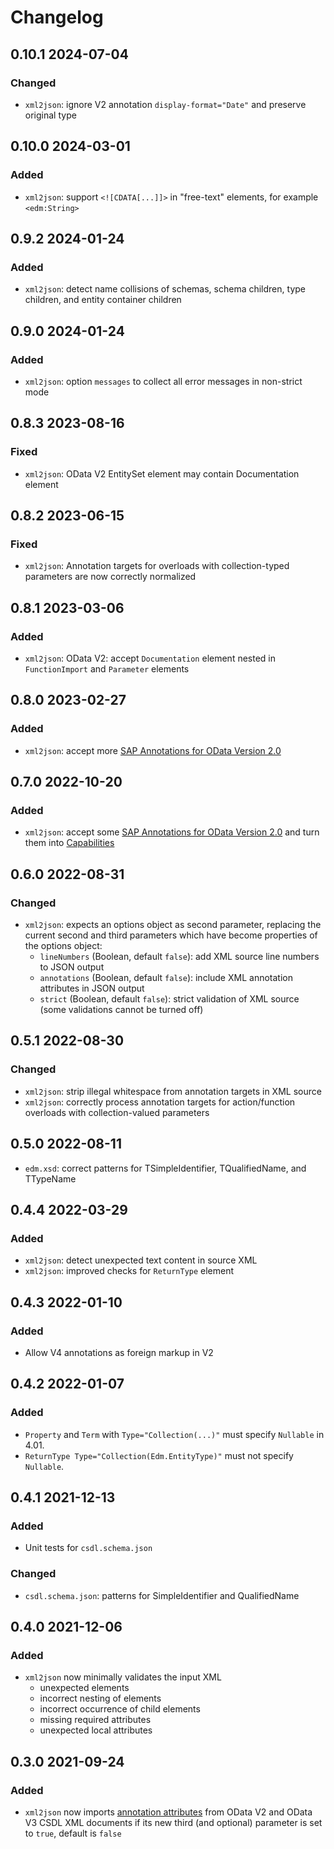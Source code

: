 # Changelog

## 0.10.1 2024-07-04

### Changed

- `xml2json`: ignore V2 annotation `display-format="Date"` and preserve original type

## 0.10.0 2024-03-01

### Added

- `xml2json`: support `<![CDATA[...]]>` in "free-text" elements, for example `<edm:String>`

## 0.9.2 2024-01-24

### Added

- `xml2json`: detect name collisions of schemas, schema children, type children, and entity container children

## 0.9.0 2024-01-24

### Added

- `xml2json`: option `messages` to collect all error messages in non-strict mode

## 0.8.3 2023-08-16

### Fixed

- `xml2json`: OData V2 EntitySet element may contain Documentation element

## 0.8.2 2023-06-15

### Fixed

- `xml2json`: Annotation targets for overloads with collection-typed parameters are now correctly normalized

## 0.8.1 2023-03-06

### Added

- `xml2json`: OData V2: accept `Documentation` element nested in `FunctionImport` and `Parameter` elements

## 0.8.0 2023-02-27

### Added

- `xml2json`: accept more [SAP Annotations for OData Version 2.0](https://github.com/SAP/odata-vocabularies/blob/main/docs/v2-annotations.md)

## 0.7.0 2022-10-20

### Added

- `xml2json`: accept some [SAP Annotations for OData Version 2.0](https://github.com/SAP/odata-vocabularies/blob/main/docs/v2-annotations.md) and turn them into [Capabilities](https://github.com/oasis-tcs/odata-vocabularies/blob/main/vocabularies/Org.OData.Capabilities.V1.md)

## 0.6.0 2022-08-31

### Changed

- `xml2json`: expects an options object as second parameter, replacing the current second and third parameters which have become properties of the options object:
  - `lineNumbers` (Boolean, default `false`): add XML source line numbers to JSON output
  - `annotations` (Boolean, default `false`): include XML annotation attributes in JSON output
  - `strict` (Boolean, default `false`): strict validation of XML source (some validations cannot be turned off)

## 0.5.1 2022-08-30

### Changed

- `xml2json`: strip illegal whitespace from annotation targets in XML source
- `xml2json`: correctly process annotation targets for action/function overloads with collection-valued parameters

## 0.5.0 2022-08-11

- `edm.xsd`: correct patterns for TSimpleIdentifier, TQualifiedName, and TTypeName

## 0.4.4 2022-03-29

### Added

- `xml2json`: detect unexpected text content in source XML
- `xml2json`: improved checks for `ReturnType` element

## 0.4.3 2022-01-10

### Added

- Allow V4 annotations as foreign markup in V2

## 0.4.2 2022-01-07

### Added

- `Property` and `Term` with `Type="Collection(...)"` must specify `Nullable` in 4.01.
- `ReturnType Type="Collection(Edm.EntityType)"` must not specify `Nullable`.

## 0.4.1 2021-12-13

### Added

- Unit tests for `csdl.schema.json`

### Changed

- `csdl.schema.json`: patterns for SimpleIdentifier and QualifiedName

## 0.4.0 2021-12-06

### Added

- `xml2json` now minimally validates the input XML
  - unexpected elements
  - incorrect nesting of elements
  - incorrect occurrence of child elements
  - missing required attributes
  - unexpected local attributes

## 0.3.0 2021-09-24

### Added

- `xml2json` now imports [annotation attributes](https://docs.microsoft.com/en-us/openspecs/windows_protocols/mc-csdl/2110a8d9-9849-48c3-92c3-e15dd2f5cd08) from OData V2 and OData V3 CSDL XML documents if its new third (and optional) parameter is set to `true`, default is `false`
